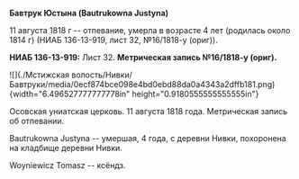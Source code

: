 **Бавтрук Юстына (Bautrukowna Justyna)**

11 августа 1818 г -- отпевание, умерла в возрасте 4 лет (родилась около
1814 г) (НИАБ 136-13-919, лист 32, №16/1818-у (ориг)).

**НИАБ 136-13-919:** Лист 32. **Метрическая запись №16/1818-у (ориг).**

![](./Мстижская волость/Нивки/Бавтруки/media/0ecf874bce098e4bd0ebd88da0a4343a2dffb181.png){width="6.496527777777778in"
height="0.9180555555555555in"}

Осовская униатская церковь. 11 августа 1818 года. Метрическая запись об
отпевании.

Bautrukowna Justyna -- умершая, 4 года, с деревни Нивки, похоронена на
кладбище деревни Нивки.

Woyniewicz Tomasz -- ксёндз.
